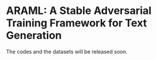 # ARAML: A Stable Adversarial Training Framework for Text Generation
The codes and the datasets will be released soon.
